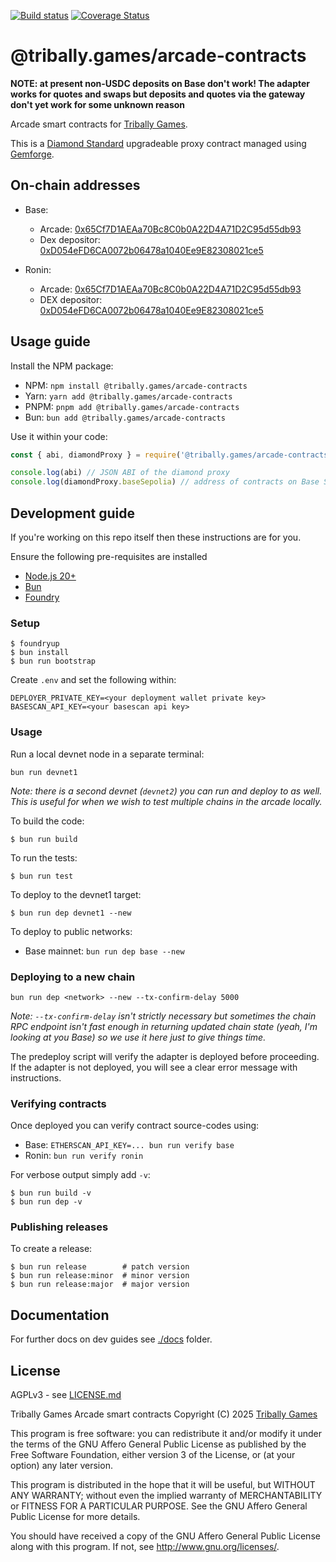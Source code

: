 [![Build status](https://github.com/tribally-games/arcade-contracts/actions/workflows/ci.yml/badge.svg?branch=main)](https://github.com/Tribally-Games/arcade-contracts/actions/workflows/ci.yml)
[![Coverage Status](https://coveralls.io/repos/github/Tribally-Games/arcade-contracts/badge.svg?branch=main)](https://coveralls.io/github/Tribally-Games/arcade-contracts?branch=main)

# @tribally.games/arcade-contracts

**NOTE: at present non-USDC deposits on Base don't work! The adapter works for quotes and swaps but deposits and quotes via the gateway don't yet work for some unknown reason**

Arcade smart contracts for [Tribally Games](https://tribally.games).

This is a [Diamond Standard](https://eips.ethereum.org/EIPS/eip-2535) upgradeable proxy contract managed using [Gemforge](https://gemforge.xyz/).

## On-chain addresses

* Base:
  * Arcade: [0x65Cf7D1AEAa70Bc8C0b0A22D4A71D2C95d55db93](https://basescan.org/address/0x65Cf7D1AEAa70Bc8C0b0A22D4A71D2C95d55db93)
  * Dex depositor: [0xD054eFD6CA0072b06478a1040Ee9E82308021ce5](https://basescan.org/address/0xD054eFD6CA0072b06478a1040Ee9E82308021ce5)

* Ronin:
  * Arcade: [0x65Cf7D1AEAa70Bc8C0b0A22D4A71D2C95d55db93](https://app.roninchain.com/address/0x65Cf7D1AEAa70Bc8C0b0A22D4A71D2C95d55db93)
  * DEX depositor: [0xD054eFD6CA0072b06478a1040Ee9E82308021ce5](https://app.roninchain.com/address/0xD054eFD6CA0072b06478a1040Ee9E82308021ce5)

## Usage guide

Install the NPM package:

* NPM: `npm install @tribally.games/arcade-contracts`
* Yarn: `yarn add @tribally.games/arcade-contracts`
* PNPM: `pnpm add @tribally.games/arcade-contracts`
* Bun: `bun add @tribally.games/arcade-contracts`

Use it within your code:

```js
const { abi, diamondProxy } = require('@tribally.games/arcade-contracts');

console.log(abi) // JSON ABI of the diamond proxy
console.log(diamondProxy.baseSepolia) // address of contracts on Base Sepolia
```

## Development guide

If you're working on this repo itself then these instructions are for you.

Ensure the following pre-requisites are installed

* [Node.js 20+](https://nodejs.org)
* [Bun](https://bun.sh/)
* [Foundry](https://github.com/foundry-rs/foundry/blob/master/README.md)

### Setup

```shell
$ foundryup
$ bun install
$ bun run bootstrap
```

Create `.env` and set the following within:

```
DEPLOYER_PRIVATE_KEY=<your deployment wallet private key>
BASESCAN_API_KEY=<your basescan api key>
```

### Usage

Run a local devnet node in a separate terminal:

```shell
bun run devnet1
```

_Note: there is a second devnet (`devnet2`) you can run and deploy to as well. This is useful for when 
we wish to test multiple chains in the arcade locally._

To build the code:

```shell
$ bun run build
```

To run the tests:

```shell
$ bun run test
```

To deploy to the devnet1 target:

```shell
$ bun run dep devnet1 --new
```

To deploy to public networks:

* Base mainnet: `bun run dep base --new`

### Deploying to a new chain

```shell
bun run dep <network> --new --tx-confirm-delay 5000
```

_Note: `--tx-confirm-delay` isn't strictly necessary but sometimes the chain RPC endpoint isn't fast enough in returning updated chain state (yeah, I'm looking at you Base) so we use it here just to give things time._

The predeploy script will verify the adapter is deployed before proceeding. If the adapter is not deployed, you will see a clear error message with instructions.

### Verifying contracts

Once deployed you can verify contract source-codes using:

* Base: `ETHERSCAN_API_KEY=... bun run verify base`
* Ronin: `bun run verify ronin`

For verbose output simply add `-v`:

```shell
$ bun run build -v
$ bun run dep -v
```

### Publishing releases

To create a release:

```shell
$ bun run release        # patch version
$ bun run release:minor  # minor version
$ bun run release:major  # major version
```

## Documentation

For further docs on dev guides see [./docs](./docs) folder.


## License

AGPLv3 - see [LICENSE.md](LICENSE.md)

Tribally Games Arcade smart contracts
Copyright (C) 2025  [Tribally Games](https://tribally.games)

This program is free software: you can redistribute it and/or modify
it under the terms of the GNU Affero General Public License as published by
the Free Software Foundation, either version 3 of the License, or
(at your option) any later version.

This program is distributed in the hope that it will be useful,
but WITHOUT ANY WARRANTY; without even the implied warranty of
MERCHANTABILITY or FITNESS FOR A PARTICULAR PURPOSE.  See the
GNU Affero General Public License for more details.

You should have received a copy of the GNU Affero General Public License
along with this program.  If not, see <http://www.gnu.org/licenses/>.